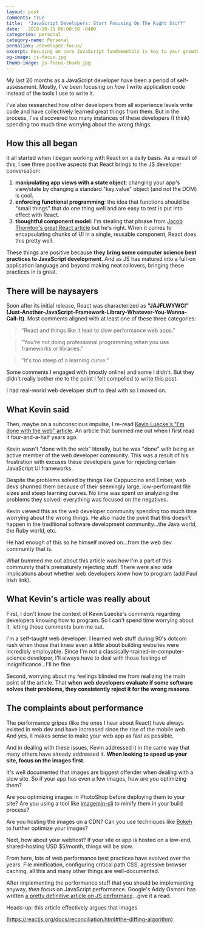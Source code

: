 ```yaml
---
layout: post
comments: true
title:  "JavaScript Developers: Start Focusing On The Right Stuff"
date:   2018-10-31 00:00:50 -0400
categories: personal
category-name: Personal
permalink: /developer-focus/
excerpt: Focusing on core JavaScript fundamentals is key to your growth as a developer. But you need to focus on JS libraries & frameworks as well.
og-image: js-focus.jpg
thumb-image: js-focus-thumb.jpg
---
```

My last 20 months as a JavaScript developer have been a period of self-assessment. Mostly, I've been focusing on <em>how</em> I write application code instead of the tools I use to write it.

I've also researched how other developers from all experience levels write code and have collectively learned great things from them. But in the process, I've discovered too many instances of these developers (I think) spending too much time worrying about the wrong things.

<h2>How this all began</h2>
It all started when I began working with React on a daily basis. As a result of this, I see three positive aspects that React brings to the JS developer conversation:

1. <strong>manipulating app views with a state object</strong>: changing your app's view/state by changing a standard "key:value" object (and not the DOM) is cool.
2. <strong>enforcing functional programming</strong>: the idea that functions should be "small things" that do one thing well and are easy to test is put into effect with React.
3. <strong>thoughtful component model</strong>: I'm stealing that phrase from <a href="https://medium.com/bumpers/isnt-our-code-just-the-best-f028a78f33a9">Jacob Thornton's great React article</a> but he's right. When it comes to encapsulating chunks of UI in a single, reusable component, React does this pretty well.

These things are positive because <strong>they bring some computer science best practices to JavaScript development</strong>. And as JS has matured into a full-on application language and beyond making neat rollovers, bringing these practices in is great.
<h2>There will be naysayers</h2>
Soon after its initial release, React was characterized as <strong>"JAJFLWYWCI" (Just-Another-JavaScript-Framework-Library-Whatever-You-Wanna-Call-It)</strong>.  Most comments aligned with at least one of these three categories:
<blockquote class="content--blockquote-margin">
"React and things like it lead to slow performance web apps."
</blockquote>

<blockquote class="content--blockquote-margin">
"You're not doing professional programming when you use frameworks or libraries."
</blockquote>

<blockquote class="content--blockquote-margin">
"It's too steep of a learning curve."
</blockquote>

Some comments I engaged with (mostly online) and some I didn't. But they didn't really bother me to the point I felt compelled to write this post.

I had real-world web developer stuff to deal with so I moved on.
<h2>What Kevin said</h2>
Then, maybe on a subconscious impulse, I re-read <a href="https://web.archive.org/web/20130324030838/http://randyluecke.tumblr.com:80/post/45915323813/im-done-with-the-web">Kevin Luecke's "I'm done with the web" article</a>. An article that bummed me out when I first read it four-and-a-half years ago.

Kevin wasn't "done with the web" literally, but he was "done" with being an active member of the web developer community. This was a result of his frustration with excuses these developers gave for rejecting certain JavaScript UI frameworks.

Despite the problems solved by things like Cappuccino and Ember, web devs shunned them because of their seemingly large, low-performant file sizes and steep learning curves. No time was spent on analyzing the problems they solved: everything was focused on the negatives.

Kevin viewed this as the web developer community spending too much time worrying about the wrong things. He also made the point that this doesn't happen in the traditional software development community...the Java world, the Ruby world, etc.

He had enough of this so he himself moved on...from the web dev community that is.

What bummed me out about this article was how I'm a part of this community that's prematurely rejecting stuff. There were also side implications about whether web developers knew how to program (add Paul Irish link).
<h2>What Kevin's article was really about</h2>
First, I don't know the context of Kevin Luecke's comments regarding developers knowing how to program. So I can't spend time worrying about it, letting those comments bum me out.

I'm a self-taught web developer: I learned web stuff during 90's dotcom rush when those that knew even a <em>little</em> about building websites were incredibly employable. Since I'm not a classically-trained-in-computer-science developer, I'll always have to deal with those feelings of insignificance...I'll be fine.

Second, worrying about my feelings blinded me from realizing the main point of the article. That <strong>when web developers evaluate if some software solves their problems, they consistently reject it for the wrong reasons</strong>.
<h2>The complaints about performance</h2>
The performance gripes (like the ones I hear about React) have always existed in web dev and have increased since the rise of the mobile web. And yes, it makes sense to make your web app as fast as possible.

And in dealing with these issues, Kevin addressed it in the same way that many others have already addressed it. <strong>When looking to speed up your site, focus on the images first</strong>.

It's well documented that images are biggest offender when dealing with a slow site. So if your app has even a few images, how are you optimizing them?

Are you optimizing images in PhotoShop before deploying them to your site? Are you using a tool like <a href="https://github.com/imagemin/imagemin-cli">imagemin-cli</a> to minify them in your build process?

Are you hosting the images on a CDN? Can you use techniques like <a href="https://www.nikonusa.com/en/learn-and-explore/a/tips-and-techniques/bokeh-for-beginners.html">Bokeh</a> to further optimize your images?

Next, how about your webhost? If your site or app is hosted on a low-end, shared-hosting USD $5/month, things will be slow.

From here, lots of web performance best practices have evolved over the years. File minification, configuring critical path CSS, agressive browser caching, all this and many other things are well-documented.

After implementing the performance stuff that you should be implementing anyway, <em>then</em> focus on JavaScript performance. Google's Addy Osmani has written <a href="https://medium.com/@addyosmani/the-cost-of-javascript-in-2018-7d8950fbb5d4">a pretty definitive article on JS performace</a>...give it a read.

Heads-up: this article effectively argues that images

(https://reactjs.org/docs/reconciliation.html#the-diffing-algorithm)
